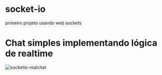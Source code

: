 # socket-io
primeiro projeto usando web sockets

# Chat simples implementando lógica de realtime
![socketio-realchat](https://user-images.githubusercontent.com/121525239/232019133-3d412f11-757c-4e23-bab4-d647f2ba0622.gif)
